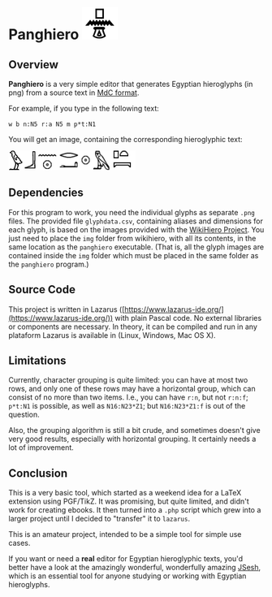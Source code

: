 # Panghiero ![PangHiero Icon](https://github.com/panglossa/panghiero/blob/main/panghieroicon64.png) 
## Overview

**Panghiero** is a very simple editor that generates Egyptian hieroglyphs (in png) from a source text in [MdC format](https://en.wikipedia.org/wiki/Manuel_de_Codage).


For example, if you type in the following text:

    
    w b n:N5 r:a N5 m p*t:N1


You will get an image, containing the corresponding hieroglyphic text:

![Sample Hieroglyphic Text](https://github.com/panglossa/panghiero/blob/main/sample.png)

## Dependencies
For this program to work, you need the individual glyphs as separate `.png` files. The provided file `glyphdata.csv`, containing aliases and dimensions for each glyph, is based on the images provided with the [WikiHiero Project](https://github.com/wikimedia/mediawiki-extensions-wikihiero). You just need to place the `img` folder from wikihiero, with all its contents, in the same location as the `panghiero` executable. (That is, all the glyph images are contained inside the `img` folder which must be placed in the same folder as the `panghiero` program.)

## Source Code
This project is written in Lazarus ([https://www.lazarus-ide.org/](https://www.lazarus-ide.org/)) with plain Pascal code. No external libraries or components are necessary. In theory, it can be compiled and run in any plataform Lazarus is available in (Linux, Windows, Mac OS X). 

## Limitations
Currently, character grouping is quite limited: you can have at most two rows, and only one of these rows may have a horizontal group, which can consist of no more than two items. I.e., you can have `r:n`, but not `r:n:f`; `p*t:N1` is possible, as well as `N16:N23*Z1`; but `N16:N23*Z1:f` is out of the question.

Also, the grouping algorithm is still a bit crude, and sometimes doesn't give very good results, especially with horizontal grouping. It certainly needs a lot of improvement. 

## Conclusion
This is a very basic tool, which started as a weekend idea for a LaTeX extension using PGF/TikZ. It was promising, but quite limited, and didn't work for creating ebooks. It then turned into a `.php` script which grew into a larger project until I decided to "transfer" it to `lazarus`. 

This is an amateur project, intended to be a simple tool for simple use cases. 

If you want or need a **real** editor for Egyptian hieroglyphic texts, you'd better have a look at the amazingly wonderful, wonderfully amazing [JSesh](https://jsesh.qenherkhopeshef.org/), which is an essential tool for anyone studying or working with Egyptian hieroglyphs.


